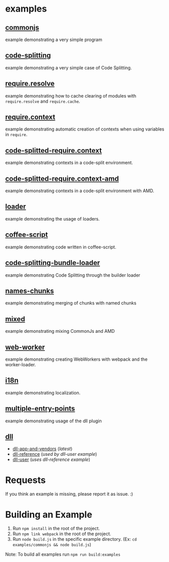 # examples

## [commonjs](commonjs)

example demonstrating a very simple program

## [code-splitting](code-splitting)

example demonstrating a very simple case of Code Splitting.

## [require.resolve](require.resolve)

example demonstrating how to cache clearing of modules with `require.resolve` and `require.cache`.

## [require.context](require.context)

example demonstrating automatic creation of contexts when using variables in `require`.

## [code-splitted-require.context](code-splitted-require.context)

example demonstrating contexts in a code-split environment.

## [code-splitted-require.context-amd](code-splitted-require.context-amd)

example demonstrating contexts in a code-split environment with AMD.

## [loader](loader)

example demonstrating the usage of loaders.

## [coffee-script](coffee-script)

example demonstrating code written in coffee-script.

## [code-splitting-bundle-loader](code-splitting-bundle-loader)

example demonstrating Code Splitting through the builder loader

## [names-chunks](names-chunks)

example demonstrating merging of chunks with named chunks

## [mixed](mixed)

example demonstrating mixing CommonJs and AMD

## [web-worker](web-worker)

example demonstrating creating WebWorkers with webpack and the worker-loader.

## [i18n](i18n)

example demonstrating localization.

## [multiple-entry-points](multiple-entry-points)

example demonstrating usage of the dll plugin

## [dll](dll-app-and-vendors)
- [dll-app-and-vendors](dll-app-and-vendors) (_latest_)
- [dll-reference](dll) (_used by dll-user example_)
- [dll-user](dll-user) (_uses dll-reference example_)





# Requests

If you think an example is missing, please report it as issue. :)

# Building an Example

1. Run `npm install` in the root of the project.
2. Run `npm link webpack` in the root of the project.
3. Run `node build.js` in the specific example directory. (Ex: `cd examples/commonjs && node build.js`)

Note: To build all examples run `npm run build:examples`
